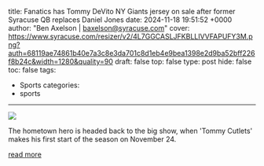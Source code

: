 title: Fanatics has Tommy DeVito NY Giants jersey on sale after former Syracuse QB replaces Daniel Jones
date: 2024-11-18 19:51:52 +0000
author: "Ben Axelson | baxelson@syracuse.com"
cover: https://www.syracuse.com/resizer/v2/4L7GGCASLJFKBLLIVVFAPUFY3M.png?auth=68119ae74861b40e7a3c8e3da701c8d1eb4e9bea1398e2d9ba52bff226f8b24c&width=1280&quality=90
draft: false
top: false
type: post
hide: false
toc: false
tags:
  - Sports
categories:
  - sports
---

![](https://www.syracuse.com/resizer/v2/4L7GGCASLJFKBLLIVVFAPUFY3M.png?auth=68119ae74861b40e7a3c8e3da701c8d1eb4e9bea1398e2d9ba52bff226f8b24c&width=1280&quality=90)

The hometown hero is headed back to the big show, when 'Tommy Cutlets' makes his first start of the season on November 24.

[read more](https://www.syracuse.com/shopping/2024/11/fanatics-has-tommy-devito-ny-giants-jersey-on-sale-after-former-syracuse-qb-replaces-daniel-jones.html)
